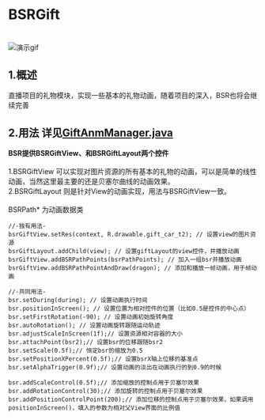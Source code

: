 # BSRGift
#
![演示gif](demo_gif.gif)

## 1.概述
直播项目的礼物模块，实现一些基本的礼物动画，随着项目的深入，BSR也将会继续完善

## 2.用法 详见[GiftAnmManager.java](https://github.com/genius158/BSRGift/blob/master/app/src/main/java/com/yan/bsrgiftview/GiftAnmManager.java)
**BSR提供BSRGiftView、和BSRGiftLayout两个控件**
<br>
<br>
1.BSRGiftView 可以实现对图片资源的所有基本的礼物的动画，可以是简单的线性动画，当然这里最主要的还是贝塞尔曲线的动画效果。
<br>
2.BSRGiftLayout 则是针对View的动画实现，用法与BSRGiftView一致。
<br>
<br>
BSRPath* 为动画数据类
<br>
```
//-独有用法-
bsrGiftView.setRes(context, R.drawable.gift_car_t2); // 设置view的图片资源
bsrGiftLayout.addChild(view); // 设置giftLayout的view控件，并播放动画
bsrGiftView.addBSRPathPoints(bsrPathPoints); // 加入一组bsr并播放动画
bsrGiftView.addBSRPathPointAndDraw(dragon); // 添加和播放一帧动画，用于帧动画

//-共同用法-
bsr.setDuring(during); // 设置动画执行时间
bsr.positionInScreen(); // 设置位置为相对控件的位置（比如0.5是控件的中心点）
bsr.setFirstRotation(-90); // 设置动画初始旋转角度
bsr.autoRotation(); // 设置动画旋转跟随运动轨迹
bsr.adjustScaleInScreen(1f);// 设置资源相对容器的大小
bsr.attachPoint(bsr2);// 设置bsr的位移跟随bsr2
bsr.setScale(0.5f);// 恒定bsr的缩放为0.5
bsr.setPositionXPercent(0.5f);// 设置bsrX轴上位移的基准点
bsr.setAlphaTrigger(0.9f);// 设置动画的淡出在动画执行的到0.9的时候

bsr.addScaleControl(0.5f);// 添加缩放的控制点用于贝塞尔效果
bsr.addRotationControl(30);// 添加旋转的控制点用于贝塞尔效果
bsr.addPositionControlPoint(200);// 添加位移的控制点用于贝塞尔效果，如果调用positionInScreen()，填入的参数为相对父View界面的比例值


```
